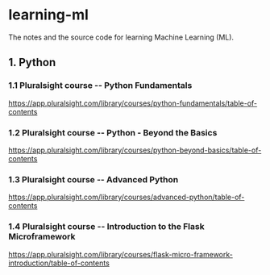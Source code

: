 # learning-ml

The notes and the source code for learning Machine Learning (ML).

## 1. Python

### 1.1 Pluralsight course -- Python Fundamentals

https://app.pluralsight.com/library/courses/python-fundamentals/table-of-contents

### 1.2 Pluralsight course -- Python - Beyond the Basics

https://app.pluralsight.com/library/courses/python-beyond-basics/table-of-contents

### 1.3 Pluralsight course -- Advanced Python

https://app.pluralsight.com/library/courses/advanced-python/table-of-contents

### 1.4 Pluralsight course -- Introduction to the Flask Microframework

https://app.pluralsight.com/library/courses/flask-micro-framework-introduction/table-of-contents